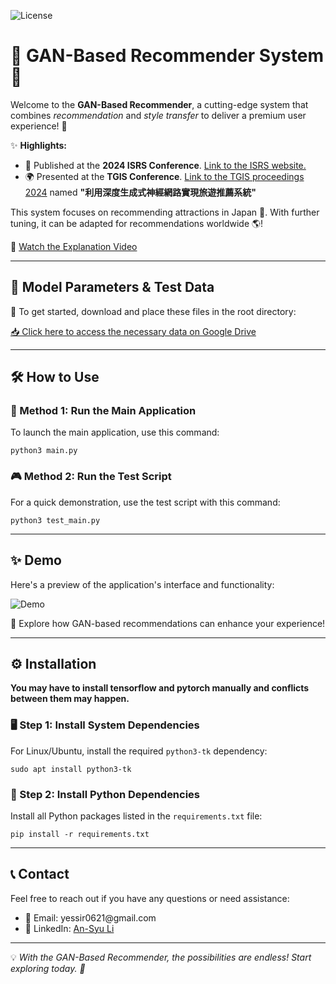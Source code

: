 ![License](https://img.shields.io/badge/License-MIT-green.svg)
<h1>🌟 GAN-Based Recommender System 🌟</h1>
<p>Welcome to the <strong>GAN-Based Recommender</strong>, a cutting-edge system that combines <em>recommendation</em> and <em>style transfer</em> to deliver a premium user experience! 🎉</p>
<p>✨ <strong>Highlights:</strong></p>
<ul>
  <li>🔬 Published at the <strong>2024 ISRS Conference</strong>. <a href='https://sites.google.com/view/2024isrs/home?authuser=0'>Link to the ISRS website.</a></li>
  <li>🌍 Presented at the <strong>TGIS Conference</strong>. <a href='https://gis.rchss.sinica.edu.tw/documents/TGIS2024_Proceedings.pdf'>Link to the TGIS proceedings 2024</a> named <strong>"利用深度生成式神經網路實現旅遊推薦系統"</strong></li>
</ul>
<p>This system focuses on recommending attractions in Japan 🗾. With further tuning, it can be adapted for recommendations worldwide 🌎!</p>
<p>🎥 <a href='https://www.youtube.com/watch?v=Fna5Wu2S6pc'>Watch the Explanation Video</a></p>

<hr>

<h2>📂 Model Parameters & Test Data</h2>
<p>🚀 To get started, download and place these files in the root directory:</p>
<a href='https://drive.google.com/drive/folders/1y-VSA-eaOE1OnUYc2reR_7kzapf0A9Zi?usp=drive_link'>📥 Click here to access the necessary data on Google Drive</a>

<hr>

<h2>🛠️ How to Use</h2>
<h3>🔧 Method 1: Run the Main Application</h3>
<p>To launch the main application, use this command:</p>
<pre><code>python3 main.py</code></pre>

<h3>🎮 Method 2: Run the Test Script</h3>
<p>For a quick demonstration, use the test script with this command:</p>
<pre><code>python3 test_main.py</code></pre>

<hr>

<h2>✨ Demo</h2>
<p>Here's a preview of the application's interface and functionality:</p>
<img src="https://github.com/user-attachments/assets/f3855037-38ac-42b1-8fa4-86f93e85c5cc" alt="Demo" style="max-width:100%; height:auto;">
<p>🎯 Explore how GAN-based recommendations can enhance your experience!</p>

<hr>

<h2>⚙️ Installation</h2>
<strong>You may have to install tensorflow and pytorch manually and conflicts between them may happen.</strong>
<h3>🖥️ Step 1: Install System Dependencies</h3>
<p>For Linux/Ubuntu, install the required <code>python3-tk</code> dependency:</p>
<pre><code>sudo apt install python3-tk</code></pre>

<h3>🐍 Step 2: Install Python Dependencies</h3>
<p>Install all Python packages listed in the <code>requirements.txt</code> file:</p>
<pre><code>pip install -r requirements.txt</code></pre>

<hr>

<h2>📞 Contact</h2>

<p>Feel free to reach out if you have any questions or need assistance:</p>

<ul>
  <li>📧 Email: yessir0621@gmail.com</li>
  <li>🔗 LinkedIn: <a href="https://www.linkedin.com/in/an-syu-li-10897a273/">An-Syu Li</a></li>
</ul>

<hr>
<p>💡 <em>With the GAN-Based Recommender, the possibilities are endless! Start exploring today. 🚀</em></p>
